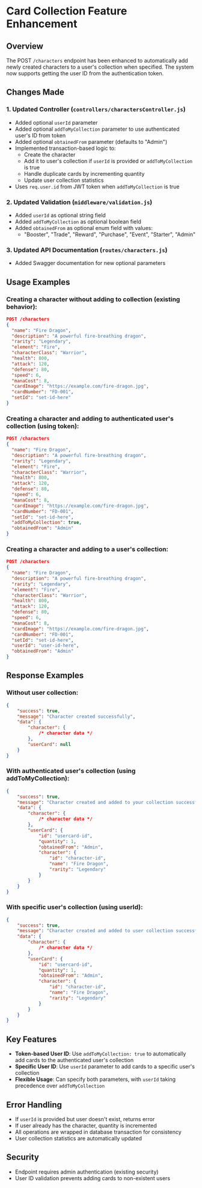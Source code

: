 # Card Collection Feature Enhancement

## Overview

The POST `/characters` endpoint has been enhanced to automatically add newly created characters to a user's collection when specified. The system now supports getting the user ID from the authentication token.

## Changes Made

### 1. Updated Controller (`controllers/charactersController.js`)

-   Added optional `userId` parameter
-   Added optional `addToMyCollection` parameter to use authenticated user's ID from token
-   Added optional `obtainedFrom` parameter (defaults to "Admin")
-   Implemented transaction-based logic to:
    -   Create the character
    -   Add it to user's collection if `userId` is provided or `addToMyCollection` is true
    -   Handle duplicate cards by incrementing quantity
    -   Update user collection statistics
-   Uses `req.user.id` from JWT token when `addToMyCollection` is true

### 2. Updated Validation (`middleware/validation.js`)

-   Added `userId` as optional string field
-   Added `addToMyCollection` as optional boolean field
-   Added `obtainedFrom` as optional enum field with values:
    -   "Booster", "Trade", "Reward", "Purchase", "Event", "Starter", "Admin"

### 3. Updated API Documentation (`routes/characters.js`)

-   Added Swagger documentation for new optional parameters

## Usage Examples

### Creating a character without adding to collection (existing behavior):

```json
POST /characters
{
  "name": "Fire Dragon",
  "description": "A powerful fire-breathing dragon",
  "rarity": "Legendary",
  "element": "Fire",
  "characterClass": "Warrior",
  "health": 800,
  "attack": 120,
  "defense": 80,
  "speed": 6,
  "manaCost": 8,
  "cardImage": "https://example.com/fire-dragon.jpg",
  "cardNumber": "FD-001",
  "setId": "set-id-here"
}
```

### Creating a character and adding to authenticated user's collection (using token):

```json
POST /characters
{
  "name": "Fire Dragon",
  "description": "A powerful fire-breathing dragon",
  "rarity": "Legendary",
  "element": "Fire",
  "characterClass": "Warrior",
  "health": 800,
  "attack": 120,
  "defense": 80,
  "speed": 6,
  "manaCost": 8,
  "cardImage": "https://example.com/fire-dragon.jpg",
  "cardNumber": "FD-001",
  "setId": "set-id-here",
  "addToMyCollection": true,
  "obtainedFrom": "Admin"
}
```

### Creating a character and adding to a user's collection:

```json
POST /characters
{
  "name": "Fire Dragon",
  "description": "A powerful fire-breathing dragon",
  "rarity": "Legendary",
  "element": "Fire",
  "characterClass": "Warrior",
  "health": 800,
  "attack": 120,
  "defense": 80,
  "speed": 6,
  "manaCost": 8,
  "cardImage": "https://example.com/fire-dragon.jpg",
  "cardNumber": "FD-001",
  "setId": "set-id-here",
  "userId": "user-id-here",
  "obtainedFrom": "Admin"
}
```

## Response Examples

### Without user collection:

```json
{
    "success": true,
    "message": "Character created successfully",
    "data": {
        "character": {
            /* character data */
        },
        "userCard": null
    }
}
```

### With authenticated user's collection (using addToMyCollection):

```json
{
    "success": true,
    "message": "Character created and added to your collection successfully",
    "data": {
        "character": {
            /* character data */
        },
        "userCard": {
            "id": "usercard-id",
            "quantity": 1,
            "obtainedFrom": "Admin",
            "character": {
                "id": "character-id",
                "name": "Fire Dragon",
                "rarity": "Legendary"
            }
        }
    }
}
```

### With specific user's collection (using userId):

```json
{
    "success": true,
    "message": "Character created and added to user collection successfully",
    "data": {
        "character": {
            /* character data */
        },
        "userCard": {
            "id": "usercard-id",
            "quantity": 1,
            "obtainedFrom": "Admin",
            "character": {
                "id": "character-id",
                "name": "Fire Dragon",
                "rarity": "Legendary"
            }
        }
    }
}
```

## Key Features

-   **Token-based User ID**: Use `addToMyCollection: true` to automatically add cards to the authenticated user's collection
-   **Specific User ID**: Use `userId` parameter to add cards to a specific user's collection
-   **Flexible Usage**: Can specify both parameters, with `userId` taking precedence over `addToMyCollection`

## Error Handling

-   If `userId` is provided but user doesn't exist, returns error
-   If user already has the character, quantity is incremented
-   All operations are wrapped in database transaction for consistency
-   User collection statistics are automatically updated

## Security

-   Endpoint requires admin authentication (existing security)
-   User ID validation prevents adding cards to non-existent users
